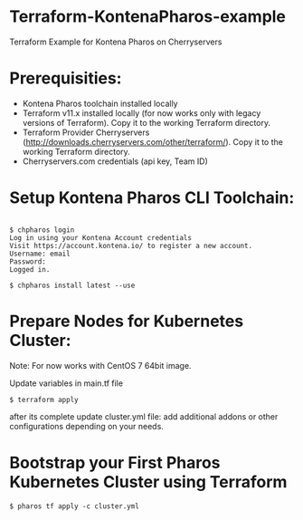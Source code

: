 # Terraform-KontenaPharos-example
Terraform Example for Kontena Pharos on Cherryservers

# Prerequisities:
* Kontena Pharos toolchain installed locally
* Terraform v11.x installed locally (for now works only with legacy versions of Terraform). Copy it to the working Terraform directory.
* Terraform Provider Cherryservers (http://downloads.cherryservers.com/other/terraform/). Copy it to the working Terraform directory.
* Cherryservers.com credentials (api key, Team ID)

# Setup Kontena Pharos CLI Toolchain:

```$ curl -s https://get.pharos.sh | bash

$ chpharos login
Log in using your Kontena Account credentials
Visit https://account.kontena.io/ to register a new account.
Username: email
Password:
Logged in.

$ chpharos install latest --use
```
# Prepare Nodes for Kubernetes Cluster:

Note: For now works with CentOS 7 64bit image.

Update variables in main.tf file

```
$ terraform apply
```
after its complete update cluster.yml file:
add additional addons or other configurations depending on your needs.

# Bootstrap your First Pharos Kubernetes Cluster using Terraform

```
$ pharos tf apply -c cluster.yml
```
